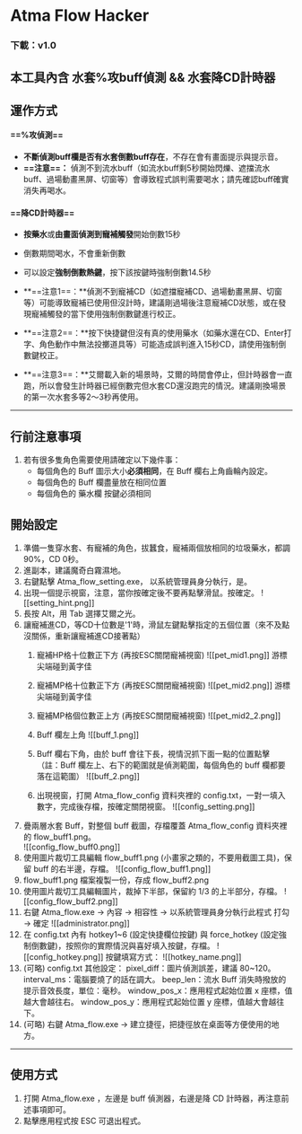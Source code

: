 # Atma Flow Hacker

### 下載：v1.0 
## 本工具內含 水套%攻buff偵測 && 水套降CD計時器

## 運作方式
#### ==%攻偵測==
- **不斷偵測buff欄是否有水套倒數buff存在**，不存在會有畫面提示與提示音。
- **==注意==：** 偵測不到流水buff（如流水buff剩5秒開始閃爍、遮擋流水buff、過場動畫黑屏、切窗等）會導致程式誤判需要喝水；請先確認buff確實消失再喝水。

#### ==降CD計時器==
- **按藥水**或**由畫面偵測到寵補觸發**開始倒數15秒
- 倒數期間喝水，不會重新倒數
- 可以設定**強制倒數熱鍵**，按下該按鍵時強制倒數14.5秒
- **==注意1==：**偵測不到寵補CD（如遮擋寵補CD、過場動畫黑屏、切窗等）可能導致寵補已使用但沒計時，建議剛過場後注意寵補CD狀態，或在發現寵補觸發的當下使用強制倒數鍵進行校正。
    
- **==注意2==：**按下快捷鍵但沒有真的使用藥水（如藥水還在CD、Enter打字、角色動作中無法投擲道具等）可能造成誤判進入15秒CD，請使用強制倒數鍵校正。
    
- **==注意3==：**艾爾載入新的場景時，艾爾的時間會停止，但計時器會一直跑，所以會發生計時器已經倒數完但水套CD還沒跑完的情況。建議剛換場景的第一次水套多等2～3秒再使用。
    

---

## 行前注意事項
1. 若有很多隻角色需要使用請確定以下幾件事：
	- 每個角色的 Buff 圖示大小**必須相同**，在 Buff 欄右上角齒輪內設定。
	- 每個角色的 Buff 欄盡量放在相同位置
	- 每個角色的 藥水欄 按鍵必須相同

## 開始設定
1. 準備一隻穿水套、有寵補的角色，拔蠶食，寵補兩個放相同的垃圾藥水，都調90%，CD 0秒。
2. 進副本，建議魔奇白霧濕地。
3. 右鍵點擊 Atma_flow_setting.exe， 以系統管理員身分執行，是。
4. 出現一個提示視窗，注意，當你按確定後不要再點擊滑鼠。按確定。
   ![[setting_hint.png]]
5. 長按 Alt，用 Tab 選擇艾爾之光。
6. 讓寵補進CD，等CD十位數是'1'時，滑鼠左鍵點擊指定的五個位置（來不及點沒關係，重新讓寵補進CD接著點）
	1. 寵補HP格十位數正下方 (再按ESC關閉寵補視窗)
	   ![[pet_mid1.png]] 游標尖端碰到黃字佳
	2. 寵補MP格十位數正下方 (再按ESC關閉寵補視窗)
	   ![[pet_mid2.png]] 游標尖端碰到黃字佳
	3. 寵補MP格個位數正上方 (再按ESC關閉寵補視窗)
	   ![[pet_mid2_2.png]]
	4. Buff 欄左上角
	   ![[buff_1.png]]
	5. Buff 欄右下角，由於 buff 會往下長，視情況抓下面一點的位置點擊（註：Buff 欄左上、右下的範圍就是偵測範圍，每個角色的 buff 欄都要落在這範圍）
	   ![[buff_2.png]]
	   
	6. 出現視窗，打開 Atma_flow_config 資料夾裡的 config.txt，一對一填入數字，完成後存檔，按確定關閉視窗。   ![[config_setting.png]]
7. 疊兩層水套 Buff，對整個 buff 截圖，存檔覆蓋 Atma_flow_config 資料夾裡的 flow_buff1.png。   
	 ![[config_flow_buff0.png]]
8. 使用圖片裁切工具編輯 flow_buff1.png (小畫家之類的，不要用截圖工具)，保留 buff 的右半邊，存檔。
	 ![[config_flow_buff1.png]]
9. flow_buff1.png 檔案複製一份，存成 flow_buff2.png
10. 使用圖片裁切工具編輯圖片，裁掉下半部，保留約 1/3 的上半部分，存檔。
    ![[config_flow_buff2.png]]
11. 右鍵 Atma_flow.exe → 內容 → 相容性 → 以系統管理員身分執行此程式 打勾 → 確定
    ![[administrator.png]]
12. 在 config.txt 內有 hotkey1~6 (設定快捷欄位按鍵) 與 force_hotkey (設定強制倒數鍵)，按照你的實際情況與喜好填入按鍵，存檔。
    ![[config_hotkey.png]]
    按鍵填寫方式：
    ![[hotkey_name.png]]
13. (可略) config.txt 其他設定：
    pixel_diff：圖片偵測誤差，建議 80~120。
    interval_ms：電腦要燒了的話在調大。
    beep_len：流水 Buff 消失時撥放的提示音效長度，單位：毫秒。
    window_pos_x：應用程式起始位置 x 座標，值越大會越往右。
    window_pos_y：應用程式起始位置 y 座標，值越大會越往下。
14. (可略) 右鍵 Atma_flow.exe → 建立捷徑，把捷徑放在桌面等方便使用的地方。
    
---
## 使用方式
1. 打開 Atma_flow.exe ，左邊是 buff 偵測器，右邊是降 CD 計時器，再注意前述事項即可。
2. 點擊應用程式按 ESC 可退出程式。